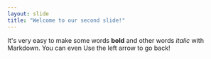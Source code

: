 ```yaml
---
layout: slide
title: "Welcome to our second slide!"
---
```

It's very easy to make some words **bold** and other words *italic* with Markdown. You can even
Use the left arrow to go back!
